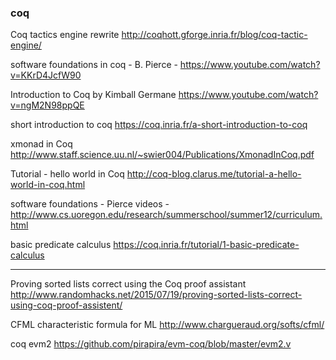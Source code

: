 

### coq

Coq tactics engine rewrite
http://coqhott.gforge.inria.fr/blog/coq-tactic-engine/

software foundations in coq - B. Pierce - https://www.youtube.com/watch?v=KKrD4JcfW90

Introduction to Coq by Kimball Germane  https://www.youtube.com/watch?v=ngM2N98ppQE

short introduction to coq https://coq.inria.fr/a-short-introduction-to-coq

xmonad in Coq http://www.staff.science.uu.nl/~swier004/Publications/XmonadInCoq.pdf

Tutorial - hello world in Coq http://coq-blog.clarus.me/tutorial-a-hello-world-in-coq.html

software foundations - Pierce videos -
http://www.cs.uoregon.edu/research/summerschool/summer12/curriculum.html

basic predicate calculus https://coq.inria.fr/tutorial/1-basic-predicate-calculus

----

Proving sorted lists correct using the Coq proof assistant
http://www.randomhacks.net/2015/07/19/proving-sorted-lists-correct-using-coq-proof-assistent/

CFML characteristic formula for ML
http://www.chargueraud.org/softs/cfml/

coq evm2 https://github.com/pirapira/evm-coq/blob/master/evm2.v


